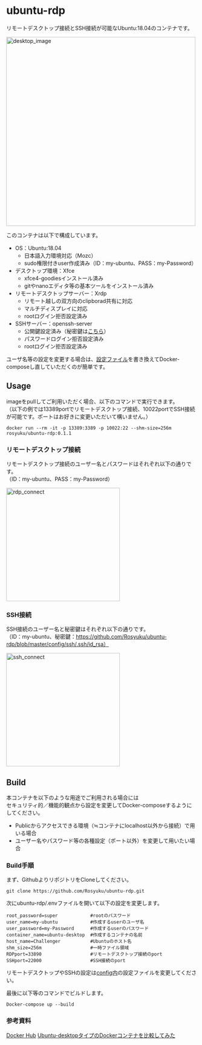# ubuntu-rdp
リモートデスクトップ接続とSSH接続が可能なUbuntu:18.04のコンテナです。

<img src="https://user-images.githubusercontent.com/25416202/80746459-e432ad80-8b5c-11ea-9f21-e9b773c55d70.PNG" alt="desktop_image" width="500"/>

このコンテナは以下で構成しています。  
- OS：Ubuntu:18.04
  - 日本語入力環境対応（Mozc）
  - sudo権限付きuser作成済み（ID：my-ubuntu、PASS：my-Password）
- デスクトップ環境：Xfce
  - xfce4-goodiesインストール済み
  - gitやnanoエディタ等の基本ツールをインストール済み
- リモートデスクトップサーバー：Xrdp
  - リモート越しの双方向のclipborad共有に対応
  - マルチディスプレイに対応
  - rootログイン拒否設定済み
- SSHサーバー：openssh-server
  - 公開鍵設定済み（秘密鍵は[こちら](https://github.com/Rosyuku/ubuntu-rdp/blob/master/config/ssh/.ssh/id_rsa)）
  - パスワードログイン拒否設定済み
  - rootログイン拒否設定済み

ユーザ名等の設定を変更する場合は、[設定ファイル](https://github.com/Rosyuku/ubuntu-rdp/blob/master/.env)を書き換えてDocker-composeし直していただくのが簡単です。

## Usage
imageをpullしてご利用いただく場合、以下のコマンドで実行できます。  
（以下の例では13389portでリモートデスクトップ接続、10022portでSSH接続が可能です。ポートはお好きに変更いただいて構いません。）
```
docker run --rm -it -p 13389:3389 -p 10022:22 --shm-size=256m rosyuku/ubuntu-rdp:0.1.1
```

### リモートデスクトップ接続
リモートデスクトップ接続のユーザー名とパスワードはそれぞれ以下の通りです。  
（ID：my-ubuntu、PASS：my-Password）

<img src="https://user-images.githubusercontent.com/25416202/80747460-74bdbd80-8b5e-11ea-91bd-4644aea3ea95.PNG" alt="rdp_connect" width="300"/>

### SSH接続
SSH接続のユーザー名と秘密鍵はそれぞれ以下の通りです。  
（ID：my-ubuntu、秘密鍵：https://github.com/Rosyuku/ubuntu-rdp/blob/master/config/ssh/.ssh/id_rsa）

<img src="https://user-images.githubusercontent.com/25416202/80747459-738c9080-8b5e-11ea-8bcf-04ec67d25871.PNG" alt="ssh_connect" width="300"/>

## Build
本コンテナを以下のような用途でご利用される場合には  
セキュリティ的／機能的観点から設定を変更してDocker-composeするようにしてください。
- Publicからアクセスできる環境（≒コンテナにlocalhost以外から接続）で用いる場合
- ユーザー名やパスワード等の各種設定（ポート以外）を変更して用いたい場合

### Build手順
まず、GithubよりリポジトリをCloneしてください。
```
git clone https://github.com/Rosyuku/ubuntu-rdp.git
```
次にubuntu-rdp/.envファイルを開いて以下の設定を変更します。
```
root_password=super            #rootのパスワード
user_name=my-ubuntu            #作成するuserのユーザ名
user_password=my-Password      #作成するuserのパスワード
container_name=ubuntu-desktop  #作成するコンテナの名前
host_name=Challenger           #Ubuntuのホスト名
shm_size=256m                  #一時ファイル領域
RDPport=33890                  #リモートデスクトップ接続のport
SSHport=22000                  #SSH接続のport
```
リモートデスクトップやSSHの設定は[config内](https://github.com/Rosyuku/ubuntu-rdp/tree/master/config)の設定ファイルを変更してください。

最後に以下等のコマンドでビルドします。
```
Docker-compose up --build
```

### 参考資料
[Docker Hub](https://hub.docker.com/r/rosyuku/ubuntu-rdp)
[Ubuntu-desktopタイプのDockerコンテナを比較してみた](https://own-search-and-study.xyz/2020/05/02/docker-container-ubuntu-desktop-rdp/)